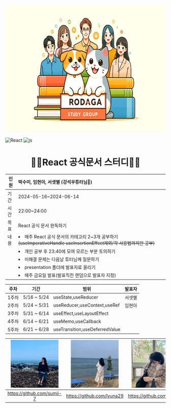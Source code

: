 
<img src="./photo/rodagaFinal.jpg"  width="100%" height="400"/> 

![React](https://img.shields.io/badge/React-20232A?style=for-the-badge&logo=react&logoColor=61DAFB)
![js](https://img.shields.io/badge/JavaScript-F7DF1E?style=for-the-badge&logo=JavaScript&logoColor=white)


<div align="center">
    
# 👨‍💻React 공식문서 스터디👨‍💻

</div>

<div align="center">
    
|인원 | 박수미, 임현아, 서샛별 (강석우튜터님🤣)|
| --- | :-- |
|기간 | 2024-05-16~2024-06-14|
|시간 | 22:00~24:00
|목표 | React 공식 문서 완독하기|
| 내용 |<li>매주 React 공식 문서의 카테고리 2~3개 공부하기 ~~(useImperativeHandle useInsertionEffect제외/각 사용법까지만 공부)~~</li>
| |<li>개인 공부 후 23:40에 모여 모르는 부분 토의하기</li>|
| |<li>미해결 문제는 다음날 튜터님께 질문하기</li>|
| |<li>presentation 폴더에 발표자료 올리기</li>|
| |<li>매주 금요일 발표(발표직전 랜덤으로 발표자 지정)</li>|

| 주차 | 기간 | 범위 | 발표자 |
| --- | --- | --- | --- |
| 1주차 | 5/16 ~ 5/24 | useState,useReducer | 서샛별 |
| 2주차 | 5/24 ~ 5/31 | useReducer,useContext,useRef| 임현아 |
| 3주차 | 5/31 ~ 6/14 | useEffect,useLayoutEffect|  |
| 4주차 | 6/14 ~ 6/21 | useMemo,useCallback |  |
| 5주차 | 6/21 ~ 6/28 | useTransition,useDeferredValue |  |

</div>

| <img src="./photo/sumi.jpg"  width="150" height="150"/> | <img src="./photo/lyuna29.jpeg"  width="150" height="150"/> | <img src="./photo/ssb.jpg"  width="150" height="150"/> | <img src="./photo/luke.jpg"  width="150" height="150"/> |
| :---: | :---: | :---: |  :---: |
|https://github.com/sumii-7|https://github.com/lyuna29|https://github.com/ssbmel| https://github.com/Seokwoodang|
